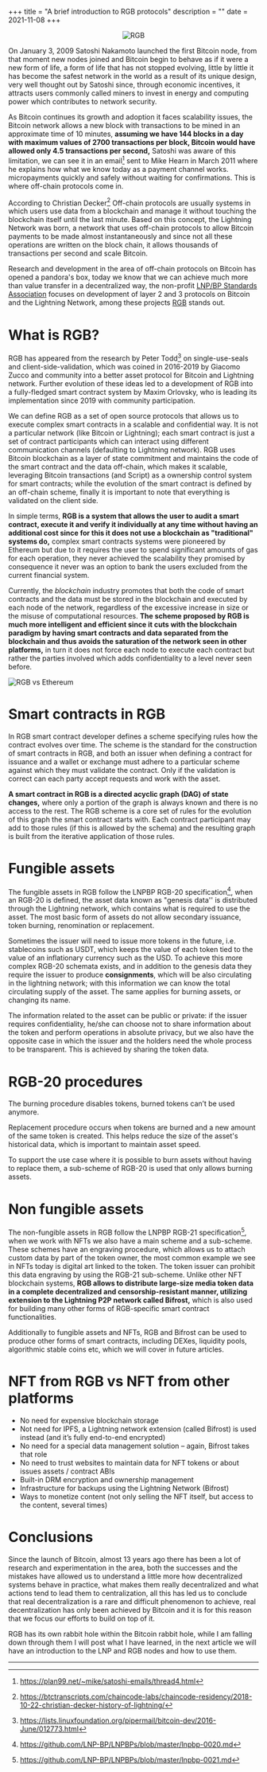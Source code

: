 +++
title = "A brief introduction to RGB protocols"
description = ""
date = 2021-11-08
+++
<p align="center">
  <img src="/images/RGB_Logo.png" alt="RGB"/>
</p>

On January 3, 2009 Satoshi Nakamoto launched the first Bitcoin node, from that moment new nodes joined and Bitcoin begin to behave as if it were a new form of life, a form of life that has not stopped evolving, little by little it has become the safest network in the world as a result of its unique design, very well thought out by Satoshi since, through economic incentives, it attracts users commonly called miners to invest in energy and computing power which contributes to network security.

As Bitcoin continues its growth and adoption it faces scalability issues, the Bitcoin network allows a new block with transactions to be mined in an approximate time of 10 minutes, **assuming we have 144 blocks in a day with maximum values ​​of 2700 transactions per block, Bitcoin would have allowed only 4.5 transactions per second,** Satoshi was aware of this limitation, we can see it in an email[^1] sent to Mike Hearn in March 2011 where he explains how what we know today as a payment channel works. micropayments quickly and safely without waiting for confirmations. This is where off-chain protocols come in.

According to Christian Decker[^2] Off-chain protocols are usually systems in which users use data from a blockchain and manage it without touching the blockchain itself until the last minute. Based on this concept, the Lightning Network was born, a network that uses off-chain protocols to allow Bitcoin payments to be made almost instantaneously and since not all these operations are written on the block chain, it allows thousands of transactions per second and scale Bitcoin.

Research and development in the area of ​​off-chain protocols on Bitcoin has opened a pandora's box, today we know that we can achieve much more than value transfer in a decentralized way, the non-profit [LNP/BP Standards Association](https://lnp-bp.org) focuses on development of layer 2 and 3 protocols on Bitcoin and the Lightning Network, among these projects [RGB](https://rgbfaq.com) stands out.

# What is RGB?
RGB has appeared from the research by Peter Todd[^3] on single-use-seals and client-side-validation, which was coined in 2016-2019 by Giacomo Zucco and community into a better asset protocol for Bitcoin and Lightning network. Further evolution of these ideas led to a development of RGB into a fully-fledged smart contract system by Maxim Orlovsky, who is leading its implementation since 2019 with community participation.

We can define RGB as a set of open source protocols that allows us to execute complex smart contracts in a scalable and confidential way. It is not a particular network (like Bitcoin or Lightning); each smart contract is just a set of contract participants which can interact using different communication channels (defaulting to Lightning network). RGB uses Bitcoin blockchain as a layer of state commitment and maintains the code of the smart contract and the data off-chain, which makes it scalable, leveraging Bitcoin transactions (and Script) as a ownership control system for smart contracts; while the evolution of the smart contract is defined by an off-chain scheme, finally it is important to note that everything is validated on the client side.

In simple terms, **RGB is a system that allows the user to audit a smart contract, execute it and verify it individually at any time without having an additional cost since for this it does not use a blockchain as "traditional" systems do,** complex smart contracts systems were pioneered by Ethereum but due to it requires the user to spend significant amounts of gas for each operation, they never achieved the scalability they promised by consequence it never was an option to bank the users excluded from the current financial system.

Currently, the *blockchain* industry promotes that both the code of smart contracts and the data must be stored in the blockchain and executed by each node of the network, regardless of the excessive increase in size or the misuse of computational resources. **The scheme proposed by RGB is much more intelligent and efficient since it cuts with the blockchain paradigm by having smart contracts and data separated from the blockchain and thus avoids the saturation of the network seen in other platforms,** in turn it does not force each node to execute each contract but rather the parties involved which adds confidentiality to a level never seen before.

![RGB vs Ethereum](/images/rgb-vs-eth.png)

# Smart contracts in RGB
In RGB smart contract developer defines a scheme specifying rules how the contract evolves over time. The scheme is the standard for the construction of smart contracts in RGB, and both an issuer when defining a contract for issuance and a wallet or exchange must adhere to a particular scheme against which they must validate the contract. Only if the validation is correct can each party accept requests and work with the asset.

**A smart contract in RGB is a directed acyclic graph (DAG) of state changes,** where only a portion of the graph is always known and there is no access to the rest. The RGB scheme is a core set of rules for the evolution of this graph the smart contract starts with. Each contract participant may add to those rules (if this is allowed by the schema) and the resulting graph is built from the iterative application of those rules.

# Fungible assets
The fungible assets in RGB follow the LNPBP RGB-20 specification[^4], when an RGB-20 is defined, the asset data known as "genesis data'' is distributed through the Lightning network, which contains what is required to use the asset. The most basic form of assets do not allow secondary issuance, token burning, renomination or replacement.

Sometimes the issuer will need to issue more tokens in the future, i.e. stablecoins such as USDT, which keeps the value of each token tied to the value of an inflationary currency such as the USD. To achieve this more complex RGB-20 schemata exists, and in addition to the genesis data they require the issuer to produce **consignments**, which will be also circulating in the lightning network; with this information we can know the total circulating supply of the asset. The same applies for burning assets, or changing its name.

The information related to the asset can be public or private: if the issuer requires confidentiality, he/she can choose not to share information about the token and perform operations in absolute privacy, but we also have the opposite case in which the issuer and the holders need the whole process to be transparent. This is achieved by sharing the token data.

# RGB-20 procedures
The burning procedure disables tokens, burned tokens can’t be used anymore.

Replacement procedure occurs when tokens are burned and a new amount of the same token is created. This helps reduce the size of the asset's historical data, which is important to maintain asset speed.

To support the use case where it is possible to burn assets without having to replace them, a sub-scheme of RGB-20 is used that only allows burning assets.

# Non fungible assets
The non-fungible assets in RGB follow the LNPBP RGB-21 specification[^5], when we work with NFTs we also have a main scheme and a sub-scheme. These schemes have an engraving procedure, which allows us to attach custom data by part of the token owner, the most common example we see in NFTs today is digital art linked to the token. The token issuer can prohibit this data engraving by using the RGB-21 sub-scheme. Unlike other NFT blockchain systems, **RGB allows to distribute large-size media token data in a complete decentralized and censorship-resistant manner, utilizing extension to the Lightning P2P network called Bifrost,** which is also used for building many other forms of RGB-specific smart contract functionalities.

Additionally to fungible assets and NFTs, RGB and Bifrost can be used to produce other forms of smart contracts, including DEXes, liquidity pools, algorithmic stable coins etc, which we will cover in future articles.

# NFT from RGB vs NFT from other platforms
* No need for expensive blockchain storage
* Not need for IPFS, a Lightning network extension (called Bifrost) is used instead (and it’s fully end-to-end encrypted)
* No need for a special data management solution – again, Bifrost takes that role
* No need to trust websites to maintain data for NFT tokens or about issues assets / contract ABIs
* Built-in DRM encryption and ownership management
* Infrastructure for backups using the Lightning Network (Bifrost)
* Ways to monetize content (not only selling the NFT itself, but access to the content, several times)

# Conclusions
Since the launch of Bitcoin, almost 13 years ago there has been a lot of research and experimentation in the area, both the successes and the mistakes have allowed us to understand a little more how decentralized systems behave in practice, what makes them really decentralized and what actions tend to lead them to centralization, all this has led us to conclude that real decentralization is a rare and difficult phenomenon to achieve, real decentralization has only been achieved by Bitcoin and it is for this reason that we focus our efforts to build on top of it.

RGB has its own rabbit hole within the Bitcoin rabbit hole, while I am falling down through them I will post what I have learned, in the next article we will have an introduction to the LNP and RGB nodes and how to use them.
***
[^1]: <https://plan99.net/~mike/satoshi-emails/thread4.html>

[^2]: <https://btctranscripts.com/chaincode-labs/chaincode-residency/2018-10-22-christian-decker-history-of-lightning/>

[^3]: <https://lists.linuxfoundation.org/pipermail/bitcoin-dev/2016-June/012773.html>

[^4]: <https://github.com/LNP-BP/LNPBPs/blob/master/lnpbp-0020.md>

[^5]: <https://github.com/LNP-BP/LNPBPs/blob/master/lnpbp-0021.md>